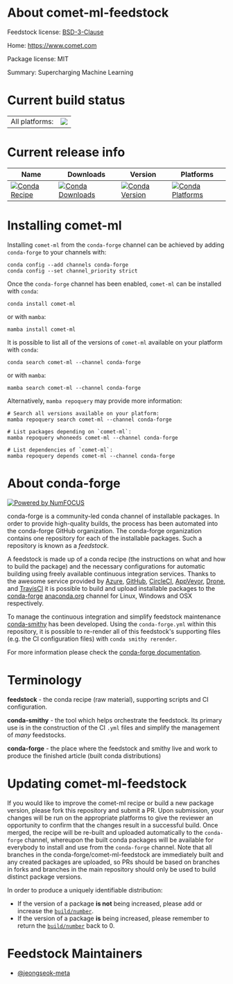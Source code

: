 About comet-ml-feedstock
========================

Feedstock license: [BSD-3-Clause](https://github.com/conda-forge/comet-ml-feedstock/blob/main/LICENSE.txt)

Home: https://www.comet.com

Package license: MIT

Summary: Supercharging Machine Learning

Current build status
====================


<table><tr><td>All platforms:</td>
    <td>
      <a href="https://dev.azure.com/conda-forge/feedstock-builds/_build/latest?definitionId=25314&branchName=main">
        <img src="https://dev.azure.com/conda-forge/feedstock-builds/_apis/build/status/comet-ml-feedstock?branchName=main">
      </a>
    </td>
  </tr>
</table>

Current release info
====================

| Name | Downloads | Version | Platforms |
| --- | --- | --- | --- |
| [![Conda Recipe](https://img.shields.io/badge/recipe-comet--ml-green.svg)](https://anaconda.org/conda-forge/comet-ml) | [![Conda Downloads](https://img.shields.io/conda/dn/conda-forge/comet-ml.svg)](https://anaconda.org/conda-forge/comet-ml) | [![Conda Version](https://img.shields.io/conda/vn/conda-forge/comet-ml.svg)](https://anaconda.org/conda-forge/comet-ml) | [![Conda Platforms](https://img.shields.io/conda/pn/conda-forge/comet-ml.svg)](https://anaconda.org/conda-forge/comet-ml) |

Installing comet-ml
===================

Installing `comet-ml` from the `conda-forge` channel can be achieved by adding `conda-forge` to your channels with:

```
conda config --add channels conda-forge
conda config --set channel_priority strict
```

Once the `conda-forge` channel has been enabled, `comet-ml` can be installed with `conda`:

```
conda install comet-ml
```

or with `mamba`:

```
mamba install comet-ml
```

It is possible to list all of the versions of `comet-ml` available on your platform with `conda`:

```
conda search comet-ml --channel conda-forge
```

or with `mamba`:

```
mamba search comet-ml --channel conda-forge
```

Alternatively, `mamba repoquery` may provide more information:

```
# Search all versions available on your platform:
mamba repoquery search comet-ml --channel conda-forge

# List packages depending on `comet-ml`:
mamba repoquery whoneeds comet-ml --channel conda-forge

# List dependencies of `comet-ml`:
mamba repoquery depends comet-ml --channel conda-forge
```


About conda-forge
=================

[![Powered by
NumFOCUS](https://img.shields.io/badge/powered%20by-NumFOCUS-orange.svg?style=flat&colorA=E1523D&colorB=007D8A)](https://numfocus.org)

conda-forge is a community-led conda channel of installable packages.
In order to provide high-quality builds, the process has been automated into the
conda-forge GitHub organization. The conda-forge organization contains one repository
for each of the installable packages. Such a repository is known as a *feedstock*.

A feedstock is made up of a conda recipe (the instructions on what and how to build
the package) and the necessary configurations for automatic building using freely
available continuous integration services. Thanks to the awesome service provided by
[Azure](https://azure.microsoft.com/en-us/services/devops/), [GitHub](https://github.com/),
[CircleCI](https://circleci.com/), [AppVeyor](https://www.appveyor.com/),
[Drone](https://cloud.drone.io/welcome), and [TravisCI](https://travis-ci.com/)
it is possible to build and upload installable packages to the
[conda-forge](https://anaconda.org/conda-forge) [anaconda.org](https://anaconda.org/)
channel for Linux, Windows and OSX respectively.

To manage the continuous integration and simplify feedstock maintenance
[conda-smithy](https://github.com/conda-forge/conda-smithy) has been developed.
Using the ``conda-forge.yml`` within this repository, it is possible to re-render all of
this feedstock's supporting files (e.g. the CI configuration files) with ``conda smithy rerender``.

For more information please check the [conda-forge documentation](https://conda-forge.org/docs/).

Terminology
===========

**feedstock** - the conda recipe (raw material), supporting scripts and CI configuration.

**conda-smithy** - the tool which helps orchestrate the feedstock.
                   Its primary use is in the construction of the CI ``.yml`` files
                   and simplify the management of *many* feedstocks.

**conda-forge** - the place where the feedstock and smithy live and work to
                  produce the finished article (built conda distributions)


Updating comet-ml-feedstock
===========================

If you would like to improve the comet-ml recipe or build a new
package version, please fork this repository and submit a PR. Upon submission,
your changes will be run on the appropriate platforms to give the reviewer an
opportunity to confirm that the changes result in a successful build. Once
merged, the recipe will be re-built and uploaded automatically to the
`conda-forge` channel, whereupon the built conda packages will be available for
everybody to install and use from the `conda-forge` channel.
Note that all branches in the conda-forge/comet-ml-feedstock are
immediately built and any created packages are uploaded, so PRs should be based
on branches in forks and branches in the main repository should only be used to
build distinct package versions.

In order to produce a uniquely identifiable distribution:
 * If the version of a package **is not** being increased, please add or increase
   the [``build/number``](https://docs.conda.io/projects/conda-build/en/latest/resources/define-metadata.html#build-number-and-string).
 * If the version of a package **is** being increased, please remember to return
   the [``build/number``](https://docs.conda.io/projects/conda-build/en/latest/resources/define-metadata.html#build-number-and-string)
   back to 0.

Feedstock Maintainers
=====================

* [@jeongseok-meta](https://github.com/jeongseok-meta/)

